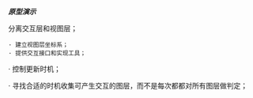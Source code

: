 ***原型演示***

 分离交互层和视图层；
    
    · 建立视图层坐标系；
    · 提供交互接口和实现工具；

· 控制更新时机；

· 寻找合适的时机收集可产生交互的图层，而不是每次都都对所有图层做判定；

